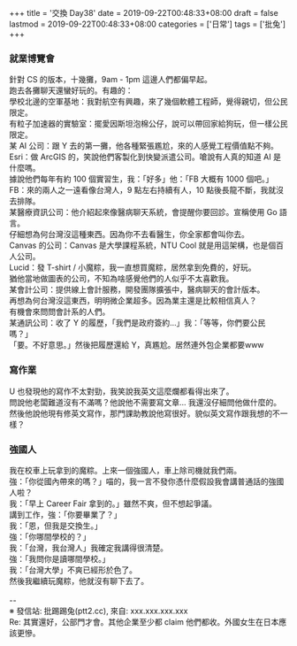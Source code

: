 +++
title = '交換 Day38'
date = 2019-09-22T00:48:33+08:00
draft = false
lastmod = 2019-09-22T00:48:33+08:00
categories = ['日常']
tags = ['批兔']
+++
### 就業博覽會
針對 CS 的版本，十幾攤，9am - 1pm 這邊人們都偏早起。<br>
跑去各攤聊天還蠻好玩的。有趣的：<br>
學校北邊的空軍基地：我對航空有興趣，來了幾個軟體工程師，覺得親切，但公民限定。<br>
有粒子加速器的實驗室：擺愛因斯坦泡棉公仔，說可以帶回家給狗玩，但一樣公民限定。<br>
某 AI 公司：跟 Y 去的第一攤，他各種緊張尷尬，來的人感覺工程價值點不夠。<br>
Esri：做 ArcGIS 的，笑說他們客製化到快變派遣公司。嗆說有人真的知道 AI 是什麼嗎。<br>
      據說他們每年有約 100 個實習生，我：「好多」他：「FB 大概有 1000 個吧。」<br>
FB：來的兩人之一遠看像台灣人，9 點左右持續有人，10 點後長龍不斷，我就沒去排隊。<br>
某醫療資訊公司：他介紹起來像醫病聊天系統，會提醒你要回診。宣稱使用 Go 語言。<br>
                仔細想為何台灣沒這種東西。因為你不去看醫生，你全家都會叫你去。<br>
Canvas 的公司：Canvas 是大學課程系統，NTU Cool 就是用這架構，也是個百人公司。<br>
Lucid：發 T-shirt / 小魔粽，我一直想買魔粽，居然拿到免費的，好玩。<br>
       猶他當地做圖表的公司，不知為啥感覺他們的人似乎不太喜歡我。<br>
某會計公司：提供線上會計服務，開發團隊擴張中，醫病聊天的會計版本。<br>
            再想為何台灣沒這東西，明明微企業超多。因為業主還是比較相信真人？<br>
            有機會來問問會計系的人們。<br>
某通訊公司：收了 Y 的履歷，「我們是政府簽約...」我：「等等，你們要公民嗎？」<br>
            「要。不好意思。」然後把履歷還給 Y，真尷尬。居然連外包企業都要www<br>
### 寫作業
U 也發現他的寫作不太對勁，我笑說我英文這麼爛都看得出來了。<br>
問說他老闆難道沒有不滿嗎？他說他不需要寫文章... 我還沒仔細問他做什麼的。<br>
然後他說他現有修英文寫作，那門課助教說他寫很好。貌似英文寫作跟我想的不一樣？
### 強國人
我在校車上玩拿到的魔粽。上來一個強國人，車上除司機就我們兩。<br>
強：「你從國內帶來的嗎？」喵的，我一言不發你憑什麼假設我會講普通話的強國人啦？<br>
我：「早上 Career Fair 拿到的。」雖然不爽，但不想起爭議。<br>
講到工作，強：「你要畢業了？」<br>
我：「恩，但我是交換生。」<br>
強：「你哪間學校的？」<br>
我：「台灣，我台灣人」我確定我講得很清楚。<br>
強：「我問你是讀哪間學校。」<br>
我：「台灣大學」不爽已經形於色了。<br>
然後我繼續玩魔粽，他就沒有聊下去了。<br>
<br>
--<br>
※ 發信站: 批踢踢兔(ptt2.cc), 來自: xxx.xxx.xxx.xxx<br>
Re: 其實還好，公部門才會。其他企業至少都 claim 他們都收。外國女生在日本應該更慘。<br>
